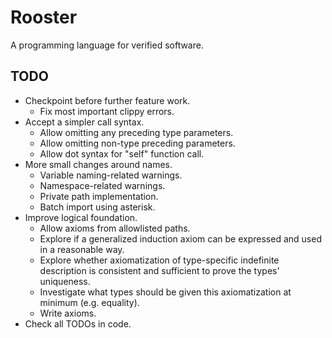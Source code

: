 # Rooster
A programming language for verified software.

## TODO
* Checkpoint before further feature work.
  - Fix most important clippy errors.
* Accept a simpler call syntax.
  - Allow omitting any preceding type parameters.
  - Allow omitting non-type preceding parameters.
  - Allow dot syntax for "self" function call.
* More small changes around names.
  - Variable naming-related warnings.
  - Namespace-related warnings.
  - Private path implementation.
  - Batch import using asterisk.
* Improve logical foundation.
  - Allow axioms from allowlisted paths.
  - Explore if a generalized induction axiom can be
    expressed and used in a reasonable way.
  - Explore whether axiomatization of type-specific
    indefinite description is consistent and sufficient
    to prove the types' uniqueness.
  - Investigate what types should be given this
    axiomatization at minimum (e.g. equality).
  - Write axioms.
* Check all TODOs in code.
